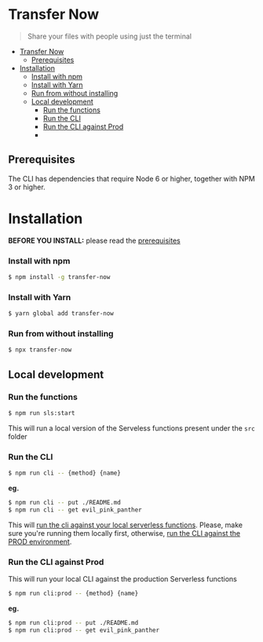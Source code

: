 # Transfer Now

> Share your files with people using just the terminal

- [Transfer Now](#transfer-now)
  - [Prerequisites](#prerequisites)
- [Installation](#installation)
    - [Install with npm](#install-with-npm)
    - [Install with Yarn](#install-with-yarn)
    - [Run from without installing](#run-from-without-installing)
  - [Local development](#local-development)
    - [Run the functions](#run-the-functions)
    - [Run the CLI](#run-the-cli)
    - [Run the CLI against Prod](#run-the-cli-against-prod)
    -
## Prerequisites

The CLI has dependencies that require Node 6 or higher, together with NPM 3 or higher.

# Installation

**BEFORE YOU INSTALL:** please read the [prerequisites](#prerequisites)

### Install with npm

```sh
$ npm install -g transfer-now
```

### Install with Yarn

```sh
$ yarn global add transfer-now
```

### Run from without installing

```sh
$ npx transfer-now
```

## Local development

### Run the functions

```sh
$ npm run sls:start
```

This will run a local version of the Serveless functions present under the `src` folder

### Run the CLI

```sh
$ npm run cli -- {method} {name}
```

**eg.**

```sh
$ npm run cli -- put ./README.md
$ npm run cli -- get evil_pink_panther
```

This will [run the cli against your local serverless functions](#run-the-functions).
Please, make sure you're running them locally first, otherwise, [run the CLI against the PROD environment](#run-the-cli-against-prod).

### Run the CLI against Prod

This will run your local CLI against the production Serverless functions

```sh
$ npm run cli:prod -- {method} {name}
```

**eg.**

```sh
$ npm run cli:prod -- put ./README.md
$ npm run cli:prod -- get evil_pink_panther
```
